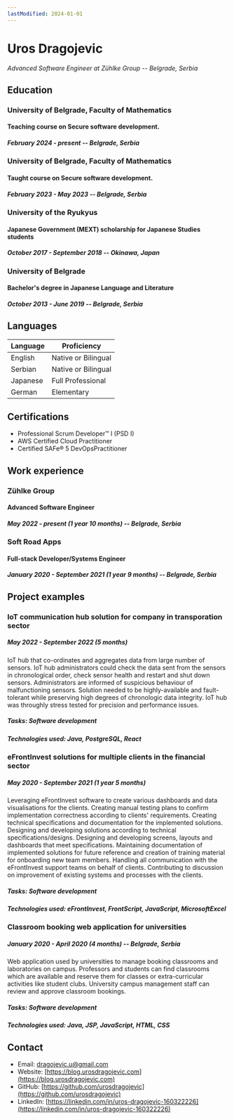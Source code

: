 ```yaml
---
lastModified: 2024-01-01
---
```

# Uros Dragojevic
*Advanced Software Engineer at Zühlke Group -- Belgrade, Serbia*

## Education

### University of Belgrade, Faculty of Mathematics
#### Teaching course on Secure software development.
##### *February 2024 - present -- Belgrade, Serbia*


### University of Belgrade, Faculty of Mathematics
#### Taught course on Secure software development.
##### *February 2023 - May 2023 -- Belgrade, Serbia*


### University of the Ryukyus
#### Japanese Government (MEXT) scholarship for Japanese Studies students
##### *October 2017 - September 2018 -- Okinawa, Japan*


### University of Belgrade
#### Bachelor's degree in Japanese Language and Literature
##### *October 2013 - June 2019 -- Belgrade, Serbia*

## Languages

| Language       | Proficiency         |
| -------------- | ------------------- |
| English        | Native or Bilingual |
| Serbian        | Native or Bilingual |
| Japanese       | Full Professional   |
| German         | Elementary          |

## Certifications

- Professional Scrum Developer™ I (PSD I)
- AWS Certified Cloud Practitioner
- Certified SAFe® 5 DevOpsPractitioner

## Work experience

### Zühlke Group
#### Advanced Software Engineer
##### *May 2022 - present (1 year 10 months) -- Belgrade, Serbia*

### Soft Road Apps
#### Full-stack Developer/Systems Engineer
##### *January 2020 - September 2021 (1 year 9 months) -- Belgrade, Serbia*

## Project examples

### IoT communication hub solution for company in transporation sector
##### *May 2022 - September 2022 (5 months)*

IoT hub that co-ordinates and aggregates data from large number of sensors.
IoT hub administrators could check the data sent from the sensors in chronological order, check sensor health and restart and shut down sensors.
Administrators are informed of suspicious behaviour of malfunctioning sensors. 
Solution needed to be highly-available and fault-tolerant while preserving high degrees of chronologic data integrity.
IoT hub was throughly stress tested for precision and performance issues. 

##### **Tasks**: Software development
##### **Technologies used**: Java, PostgreSQL, React

### eFrontInvest solutions for multiple clients in the financial sector
##### *May 2020 - September 2021 (1 year 5 months)*

Leveraging eFrontInvest software to create various dashboards and data visualisations for the clients.
Creating manual testing plans to confirm implementation correctness according to clients' requirements.
Creating technical specifications and documentation for the implemented solutions.
Designing and developing solutions according to technical specifications/designs.
Designing and developing screens, layouts and dashboards that meet specifications.
Maintaining documentation of implemented solutions for future reference and creation of training material for onboarding new team members.
Handling all communication with the eFrontInvest support teams on behalf of clients.
Contributing to discussion on improvement of existing systems and processes with the clients.

##### **Tasks**: Software development

##### **Technologies used**: eFrontInvest, FrontScript, JavaScript, MicrosoftExcel

### Classroom booking web application for universities
##### *January 2020 - April 2020 (4 months) -- Belgrade, Serbia*

Web application used by universities to manage booking classrooms and laboratories on campus.
Professors and students can find classrooms which are available and reserve them for classes or extra-curricular activities like student clubs.
University campus management staff can review and approve classroom bookings. 

##### **Tasks**: Software development

##### **Technologies used**: Java, JSP, JavaScript, HTML, CSS

## Contact
- Email: [dragojevic.u@gmail.com](mailto:dragojevic.u@gmail.com)
- Website: [https://blog.urosdragojevic.com](https://blog.urosdragojevic.com)
- GitHub: [https://github.com/urosdragojevic](https://github.com/urosdragojevic)
- LinkedIn: [https://linkedin.com/in/uros-dragojevic-160322226](https://linkedin.com/in/uros-dragojevic-160322226)

